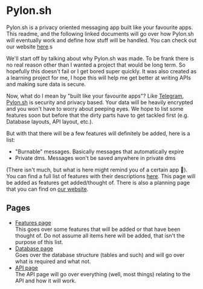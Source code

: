 # Pylon.sh

Pylon.sh is a privacy oriented messaging app built like your favourite apps. This
readme, and the following linked documents will go over how Pylon.sh will eventually
work and define how stuff will be handled. You can check out our website [here](https://pylon.sh).s

We'll start off by talking about why Pylon.sh was made. To be frank there is no
real reason other than I wanted a project that would be long term. So hopefully this
doesn't fail or I get bored super quickly. It was also created as a learning project
for me, I hope this will help me get better at writing APIs and making sure data is secure.

Now, what do I mean by "built like your favourite apps"? Like [Telegram](https://telegram.org),
[Pylon.sh](https://pylon.sh) is security and privacy based. Your data will be heavily
encrypted and you won't have to worry about peeping eyes. We hope to list some features
soon but before that the dirty parts have to get tackled first (e.g. Database layouts, API layout, etc.).

But with that there will be a few features will definitely be added, here is a list:
- "Burnable" messages. Basically messages that automatically expire
- Private dms. Messages won't be saved anywhere in private dms  

(There isn't much, but what is here might remind you of a certain app 👀).
You can find a full list of features with their descriptions [here](pages/Features.md). This page
will be added as features get added/thought of. There is also a planning page that you can find on
[our website](https://pylon.sh).

## Pages

- [Features page](pages/Features.md)  
This goes over some features that will be added or that have been thought of. Do 
not assume all items here will be added, that isn't the purpose of this list.
- [Database page](pages/Database.md)  
Goes over the database structure (tables and such) and will go over what is required
and what not.
- [API page](pages/Api.md)  
The API page will go over everything (well, most things) relating to the API and how
it will work.